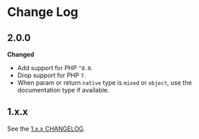 # Change Log

## 2.0.0

**Changed**

- Add support for PHP `^8.0`.
- Drop support for PHP `7`.
- When param or return `native` type is `mixed` or `object`, use the documentation type if available.

## 1.x.x

See the [1.x.x CHANGELOG](https://github.com/paul-thebaud/phpunitgen-core/blob/1.x.x/CHANGELOG.md).
